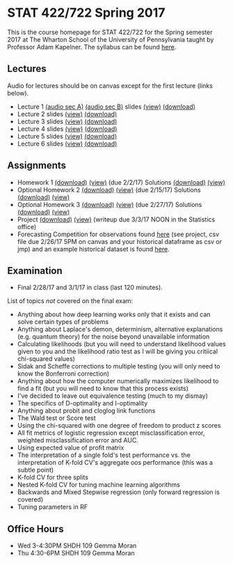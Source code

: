 # STAT 422/722 Spring 2017

This is the course homepage for STAT 422/722 for the Spring semester 2017 at The Wharton School of the University of Pennsylvania taught by Professor Adam Kapelner. The syllabus can be found [here](https://raw.githubusercontent.com/kapelner/Wharton_Stat_422_722/master/syllabus/syllabus.pdf).

## Lectures

Audio for lectures should be on canvas except for the first lecture (links below).

* Lecture 1 [(audio sec A)](https://clyp.it/ty1cebu4) [(audio sec B)](https://clyp.it/d3tmzv0b) slides [(view)](https://github.com/kapelner/Wharton_Stat_422_722/blob/master/lectures/lec01/slides.pdf) [(download)](https://github.com/kapelner/Wharton_Stat_422_722/blob/master/lectures/lec01/slides.pdf?raw=true)
* Lecture 2 slides [(view)](https://github.com/kapelner/Wharton_Stat_422_722/blob/master/lectures/lec02/slides.pdf) [(download)](https://github.com/kapelner/Wharton_Stat_422_722/blob/master/lectures/lec02/slides.pdf?raw=true)
* Lecture 3 slides [(view)](https://github.com/kapelner/Wharton_Stat_422_722/blob/master/lectures/lec03/slides.pdf) [(download)](https://github.com/kapelner/Wharton_Stat_422_722/blob/master/lectures/lec03/slides.pdf?raw=true)
* Lecture 4 slides [(view)](https://github.com/kapelner/Wharton_Stat_422_722/blob/master/lectures/lec04/slides4.pdf) [(download)](https://github.com/kapelner/Wharton_Stat_422_722/blob/master/lectures/lec04/slides4.pdf?raw=true)
* Lecture 5 slides [(view)](https://github.com/kapelner/Wharton_Stat_422_722/blob/master/lectures/lec05/slides5.pdf) [(download)](https://github.com/kapelner/Wharton_Stat_422_722/blob/master/lectures/lec05/slides5.pdf?raw=true)
* Lecture 6 slides [(view)](https://github.com/kapelner/Wharton_Stat_422_722/blob/master/lectures/lec06/slides6.pdf) [(download)](https://github.com/kapelner/Wharton_Stat_422_722/blob/master/lectures/lec06/slides6.pdf?raw=true)


## Assignments

* Homework 1 [(download)](https://github.com/kapelner/Wharton_Stat_422_722/blob/master/assignments/hw01/hw01.pdf?raw=true) [(view)](https://github.com/kapelner/Wharton_Stat_422_722/blob/master/assignments/hw01/hw01.pdf)
(due 2/2/17) Solutions [(download)](https://github.com/kapelner/Wharton_Stat_422_722/blob/master/assignments/hw01/solutions/hw01.pdf?raw=true) [(view)](https://github.com/kapelner/Wharton_Stat_422_722/blob/master/assignments/hw01/solutions/hw01.pdf)
* Optional Homework 2 [(download)](https://github.com/kapelner/Wharton_Stat_422_722/blob/master/assignments/hw02/hw02.pdf?raw=true) [(view)](https://github.com/kapelner/Wharton_Stat_422_722/blob/master/assignments/hw02/hw02.pdf)
(due 2/15/17) Solutions [(download)](https://github.com/kapelner/Wharton_Stat_422_722/blob/master/assignments/hw02/solutions/hw02.pdf?raw=true) [(view)](https://github.com/kapelner/Wharton_Stat_422_722/blob/master/assignments/hw02/solutions/hw02.pdf)
* Optional Homework 3 [(download)](https://github.com/kapelner/Wharton_Stat_422_722/blob/master/assignments/hw03/hw03.pdf?raw=true) [(view)](https://github.com/kapelner/Wharton_Stat_422_722/blob/master/assignments/hw03/hw03.pdf) (due 2/27/17) Solutions [(download)](https://github.com/kapelner/Wharton_Stat_422_722/blob/master/assignments/hw03/solutions/hw03.pdf?raw=true) [(view)](https://github.com/kapelner/Wharton_Stat_422_722/blob/master/assignments/hw03/solutions/hw03.pdf)
* Project [(download)](https://github.com/kapelner/Wharton_Stat_422_722/blob/master/assignments/project/project.pdf?raw=true) [(view)](https://github.com/kapelner/Wharton_Stat_422_722/blob/master/assignments/project/project.pdf) (writeup due 3/3/17 NOON in the Statistics office)
* Forecasting Competition for observations found [here](https://github.com/kapelner/Wharton_Stat_422_722/blob/master/assignments/project/stat_422_722_project_prediction_set.jmp?raw=true) (see project, csv file due 2/26/17 5PM on canvas and your historical dataframe as csv or jmp) and an example historical dataset is found [here](https://github.com/kapelner/Wharton_Stat_422_722/blob/master/assignments/project/stat_422_722_project_example_set_of_historical_data.jmp?raw=true).

## Examination

* Final 2/28/17 and 3/1/17 in class (last 120 minutes).

List of topics *not* covered on the final exam:

* Anything about how deep learning works only that it exists and can solve certain types of problems
* Anything about Laplace's demon, determinism, alternative explanations (e.g. quantum theory) for the noise beyond unavailable information
* Calculating likelihoods (but you will need to understand likelihood values given to you and the likelihood ratio test as I will be giving you critiical chi-squared values)
* Sidak and Scheffe corrections to multiple testing (you will only need to know the Bonferroni correction)
* Anything about how the computer numerically maximizes likelihood to find a fit (but you will need to know that this process exists)
* I've decided to leave out equivalence testing (much to my dismay)
* The specifics of D-optimality and I-optimality
* Anything about probit and cloglog link functions
* The Wald test or Score test
* Using the chi-squared with one degree of freedom to product z scores
* All fit metrics of logistic regression except misclassification error, weighted misclassification error and AUC.
* Using expected value of profit matrix
* The interpretation of a single fold's test performance vs. the interpretation of K-fold CV's aggregate oos performance (this was a subtle point)
* K-fold CV for three splits
* Nested K-fold CV for tuning machine learning algorithms
* Backwards and Mixed Stepwise regression (only forward regression is covered)
* Tuning parameters in RF

## Office Hours

* Wed 3-4:30PM SHDH 109 Gemma Moran
* Thu 4:30-6PM SHDH 109 Gemma Moran

<!--
## Grades and Class Standing

You can check your grades in realtime at [http://wharton.gradesly.com](http://wharton.gradesly.com). You type in your email address and the password (which was emailed to you at the beginning of the semester).-->
